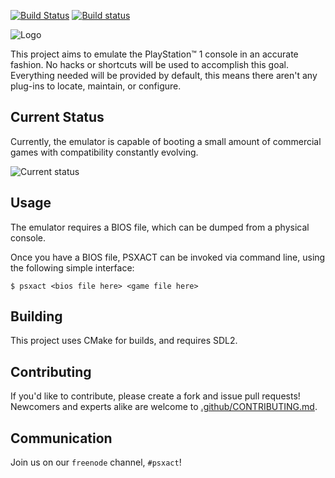 [![Build Status](https://travis-ci.org/adam-becker/psxact.svg?branch=develop)](https://travis-ci.org/adam-becker/psxact)
[![Build status](https://ci.appveyor.com/api/projects/status/drk4b45g4pyij3ij?svg=true)](https://ci.appveyor.com/project/adam-becker/psxact)

![Logo](images/logo.png)

This project aims to emulate the PlayStation&trade; 1 console in an accurate
fashion. No hacks or shortcuts will be used to accomplish this goal. Everything
needed will be provided by default, this means there aren't any plug-ins to
locate, maintain, or configure.

## Current Status

Currently, the emulator is capable of booting a small amount of commercial
games with compatibility constantly evolving.

![Current status](images/current.png)

## Usage

The emulator requires a BIOS file, which can be dumped from a physical console.

Once you have a BIOS file, PSXACT can be invoked via command line, using the
following simple interface:

```
$ psxact <bios file here> <game file here>
```

## Building

This project uses CMake for builds, and requires SDL2.

## Contributing

If you'd like to contribute, please create a fork and issue pull requests!
Newcomers and experts alike are welcome to [.github/CONTRIBUTING.md](contribute).

## Communication

Join us on our `freenode` channel, `#psxact`!
